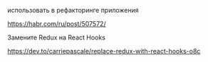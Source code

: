 использовать в рефакторинге приложения

https://habr.com/ru/post/507572/

Замените Redux на React Hooks

https://dev.to/carriepascale/replace-redux-with-react-hooks-o8c